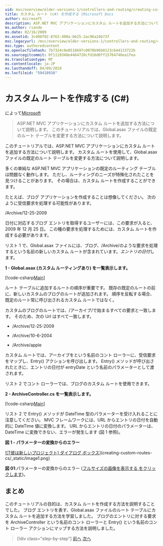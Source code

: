 ```yaml
---
uid: mvc/overview/older-versions-1/controllers-and-routing/creating-custom-routes-cs
title: カスタム ルート (c#) を作成する |Microsoft Docs
author: microsoft
description: ASP.NET MVC アプリケーションにカスタム ルートを追加する方法について説明します。 このチュートリアルでは、Global.asax ファイルの既定のルート テーブルを変更する方法について説明します。
ms.author: riande
ms.date: 02/16/2009
ms.assetid: 3cd08f02-8763-490a-b625-2ac96a24b73f
msc.legacyurl: /mvc/overview/older-versions-1/controllers-and-routing/creating-custom-routes-cs
msc.type: authoredcontent
ms.openlocfilehash: 7b7324c9e0518697c0978b96b0123cb44133722b
ms.sourcegitcommit: 0f1119340e4464720cfd16d0ff15764746ea1fea
ms.translationtype: MT
ms.contentlocale: ja-JP
ms.lasthandoff: 04/09/2019
ms.locfileid: "59418938"
---
```

# <a name="creating-custom-routes-c"></a>カスタム ルートを作成する (C#)

によって[Microsoft](https://github.com/microsoft)

> ASP.NET MVC アプリケーションにカスタム ルートを追加する方法について説明します。 このチュートリアルでは、Global.asax ファイルの既定のルート テーブルを変更する方法について説明します。


このチュートリアルでは、ASP.NET MVC アプリケーションにカスタム ルートを追加する方法について説明します。 カスタム ルートを使用して、Global.asax ファイルの既定のルート テーブルを変更する方法について説明します。

多くの単純な ASP.NET MVC アプリケーションの既定のルーティング テーブルは問題なく動作します。 ただし、ルーティングのニーズが特殊化されたことを見つけることがあります。 その場合は、カスタム ルートを作成することができます。

たとえば、ブログ アプリケーションを作成することは想像してください。 次のように受信要求を処理する可能性があります。

/Archive/12-25-2009

日付に対応するブログ エントリを取得するユーザーには、この要求が入ると、2009 年 12 月 25 日。 この種の要求を処理するためには、カスタム ルートを作成する必要があります。

リスト 1 で、Global.asax ファイルには、ブログ、/Archive/のような要求を処理するという名前の新しいカスタム ルートが含まれています。*エントリの日付*します。

**1 - Global.asax (カスタム ルーティングあり) を一覧表示します。**

[!code-csharp[Main](creating-custom-routes-cs/samples/sample1.cs)]

ルート テーブルに追加するルートの順序が重要です。 既存の既定のルートの前に、新しいカスタムのブログのルートが追加されます。 順序を反転する場合、既定のルート常に呼び出されるカスタム ルートではなく。

カスタムのブログのルートでは、/アーカイブ/で始まるすべての要求と一致します。 そのため、次の Url はすべて一致します。

- /Archive/12-25-2009

- /Archive/10-6-2004

- /Archive/apple

カスタム ルートでは、アーカイブをという名前のコント ローラーに、受信要求をマップし、Entry() アクションを呼び出します。 Entry() メソッドが呼び出されたときに、エントリの日付が entryDate という名前のパラメーターとして渡されます。

リスト 2 でコント ローラーでは、ブログのカスタム ルートを使用できます。

**2 - ArchiveController.cs を一覧表示します。**

[!code-csharp[Main](creating-custom-routes-cs/samples/sample2.cs)]

リスト 2 で Entry() メソッドが DateTime 型のパラメーターを受け入れることに注意してください。 MVC フレームワークには、URL からエントリの日付を自動的に DateTime 値に変換します。 URL からエントリの日付のパラメーターは、DateTime に変換できない、エラーが発生します (図 1 参照)。

**図 1 - パラメーターの変換からのエラー**


[![T彼は新しいプロジェクト] ダイアログ ボックス](creating-custom-routes-cs/_static/image1.jpg)](creating-custom-routes-cs/_static/image1.png)

**図 01**:パラメーターの変換からのエラー ([フルサイズの画像を表示する をクリックします](creating-custom-routes-cs/_static/image2.png))。


## <a name="summary"></a>まとめ

このチュートリアルの目的は、カスタム ルートを作成する方法を説明することでした。 ブログ エントリを表す、Global.asax ファイルのルート テーブルにカスタム ルートを追加する方法を学習しました。 ブログのエントリに対する要求を ArchiveController という名前のコント ローラーと Entry() という名前のコント ローラー アクションにマップする方法を説明しました。

> [!div class="step-by-step"]
> [前へ](aspnet-mvc-controllers-overview-cs.md)
> [次へ](creating-a-route-constraint-cs.md)
